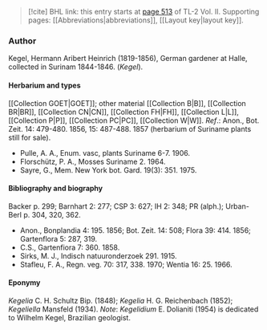 > [!cite] BHL link: this entry starts at [page 513](https://www.biodiversitylibrary.org/item/103253#page/539/mode/1up) of TL-2 Vol. II.
> Supporting pages: [[Abbreviations|abbreviations]], [[Layout key|layout key]].

### Author

Kegel, Hermann Aribert Heinrich (1819-1856), German gardener at Halle, collected in Surinam 1844-1846. (*Kegel*).

#### Herbarium and types

[[Collection GOET|GOET]]; other material [[Collection B|B]], [[Collection BR|BR]], [[Collection CN|CN]], [[Collection FH|FH]], [[Collection L|L]], [[Collection P|P]], [[Collection PC|PC]], [[Collection W|W]].
*Ref*.: Anon., Bot. Zeit. 14: 479-480. 1856, 15: 487-488. 1857 (herbarium of Suriname plants still for sale).
- Pulle, A. A., Enum. vasc, plants Suriname 6-7. 1906.
- Florschütz, P. A., Mosses Suriname 2. 1964.
- Sayre, G., Mem. New York bot. Gard. 19(3): 351. 1975.

#### Bibliography and biography

Backer p. 299; Barnhart 2: 277; CSP 3: 627; IH 2: 348; PR (alph.); Urban-Berl p. 304, 320, 362.
- Anon., Bonplandia 4: 195. 1856; Bot. Zeit. 14: 508; Flora 39: 414. 1856; Gartenflora 5: 287, 319.
- C.S., Gartenfiora 7: 360. 1858.
- Sirks, M. J., Indisch natuuronderzoek 291. 1915.
- Stafleu, F. A., Regn. veg. 70: 317, 338. 1970; Wentia 16: 25. 1966.

#### Eponymy

*Kegelia* C. H. Schultz Bip. (1848); *Kegelia* H. G. Reichenbach (1852); *Kegeliella* Mansfeld (1934). *Note*: *Kegelidium* E. Dolianiti (1954) is dedicated to Wilhelm Kegel, Brazilian geologist.

